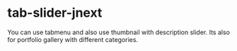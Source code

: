 tab-slider-jnext
================

You can use tabmenu and also use thumbnail with description slider. Its also for portfolio gallery with different categories.

